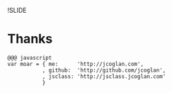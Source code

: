 !SLIDE
# Thanks

    @@@ javascript
    var moar = { me:      'http://jcoglan.com',
               , github:  'http://github.com/jcoglan',
               , jsclass: 'http://jsclass.jcoglan.com'
               }

